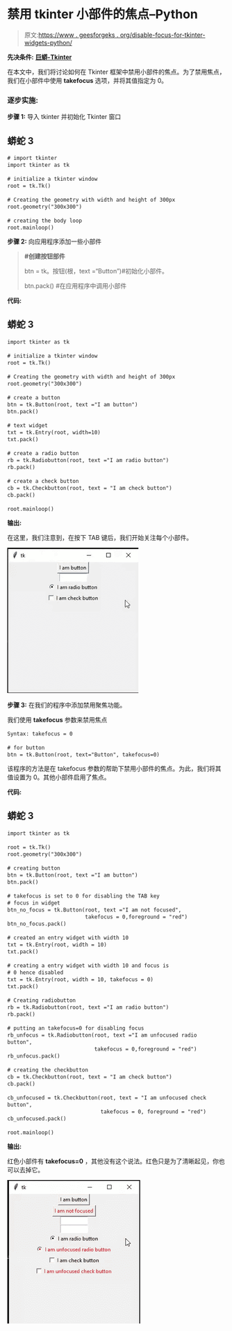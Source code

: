 # 禁用 tkinter 小部件的焦点–Python

> 原文:[https://www . geesforgeks . org/disable-focus-for-tkinter-widgets-python/](https://www.geeksforgeeks.org/disable-focus-for-tkinter-widgets-python/)

**先决条件:** [**巨蟒-Tkinter**](https://www.geeksforgeeks.org/create-first-gui-application-using-python-tkinter/)

在本文中，我们将讨论如何在 Tkinter 框架中禁用小部件的焦点。为了禁用焦点，我们在小部件中使用 **takefocus** 选项，并将其值指定为 0。

### 逐步实施:

**步骤 1:** 导入 tkinter 并初始化 Tkinter 窗口

## 蟒蛇 3

```
# import tkinter 
import tkinter as tk

# initialize a tkinter window
root = tk.Tk()

# Creating the geometry with width and height of 300px
root.geometry("300x300")

# creating the body loop
root.mainloop()
```

**步骤 2:** 向应用程序添加一些小部件

> **#创建按钮部件**
> 
> btn = tk。按钮(根，text =“Button”)#初始化小部件。
> 
> btn.pack() #在应用程序中调用小部件

**代码:**

## 蟒蛇 3

```
import tkinter as tk

# initialize a tkinter window
root = tk.Tk()

# Creating the geometry with width and height of 300px
root.geometry("300x300")

# create a button
btn = tk.Button(root, text ="I am button")
btn.pack()

# text widget
txt = tk.Entry(root, width=10)
txt.pack()

# create a radio button
rb = tk.Radiobutton(root, text ="I am radio button") 
rb.pack() 

# create a check button
cb = tk.Checkbutton(root, text = "I am check button")
cb.pack()

root.mainloop()
```

**输出:**

在这里，我们注意到，在按下 TAB 键后，我们开始关注每个小部件。

![](img/6beca4133a578d01dea54dff8454e327.png)

**步骤 3:** 在我们的程序中添加禁用聚焦功能。

我们使用 **takefocus** 参数来禁用焦点

```
Syntax: takefocus = 0

# for button
btn = tk.Button(root, text="Button", takefocus=0)
```

该程序的方法是在 takefocus 参数的帮助下禁用小部件的焦点。为此，我们将其值设置为 0。其他小部件启用了焦点。

**代码:**

## 蟒蛇 3

```
import tkinter as tk

root = tk.Tk()
root.geometry("300x300")

# creating button
btn = tk.Button(root, text ="I am button")
btn.pack()

# takefocus is set to 0 for disabling the TAB key
# focus in widget
btn_no_focus = tk.Button(root, text ="I am not focused",
                         takefocus = 0,foreground = "red")
btn_no_focus.pack()

# created an entry widget with width 10
txt = tk.Entry(root, width = 10)
txt.pack()

# creating a entry widget with width 10 and focus is
# 0 hence disabled 
txt = tk.Entry(root, width = 10, takefocus = 0)
txt.pack()

# Creating radiobutton
rb = tk.Radiobutton(root, text ="I am radio button") 
rb.pack() 

# putting an takefocus=0 for disabling focus
rb_unfocus = tk.Radiobutton(root, text ="I am unfocused radio button", 
                            takefocus = 0,foreground = "red") 
rb_unfocus.pack()

# creating the checkbutton
cb = tk.Checkbutton(root, text = "I am check button")
cb.pack()

cb_unfocused = tk.Checkbutton(root, text = "I am unfocused check button", 
                              takefocus = 0, foreground = "red")
cb_unfocused.pack()

root.mainloop()
```

**输出:**

红色小部件有 **takefocus=0** ，其他没有这个说法。红色只是为了清晰起见，你也可以去掉它。

![](img/8901988a4e7bd17e0cfaf4729930eca8.png)